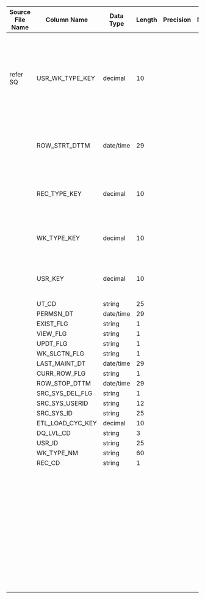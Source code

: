 |	Source File Name	|	Column Name	|	Data Type	|	Length	|	Precision	|	Nullable	|	PK	|	BK	|		|		|		|		|	Target Table Name	|	Column Name	|	Data Type	|	Length	|	Nullable	|	PK	|
|	---	|	---	|	---	|	---	|	---	|	---	|	---	|	---	|	---	|	---	|	---	|	---	|	---	|	---	|	---	|	---	|	---	|	---	|
|		|		|		|		|		|		|		|		|		|		|		|		|		|		|		|		|		|		|
|	refer SQ	|	USR_WK_TYPE_KEY	|	decimal	|	10	|		|		|		|	Seq Number	|		|		|	Insert if new record<br><br>Update the record if already exists<br><br>	|	Table Name: HDM.AWD_USER_WORK_TYPE<br>Condition:USR_KEY = IN_USR_KEY AND WK_TYPE_KEY = IN_WK_TYPE_KEY AND DAY_KEY = IN_DAY_KEY AND REC_TYPE_KEY = IN_REC_TYPE_KEY	|	HDM_AWD_USER_WORK_TYPE	|	USR_WK_TYPE_KEY	|	"number(p,s)"	|	10	|		|	Y	|
|		|	ROW_STRT_DTTM	|	date/time	|	29	|		|		|		|		|		|	Table Name: HDM.AWD_RECORD_TYPE<br>Condition:  REC_CD = IN_REC_CD<br>Output Column: REC_TYPE_KEY	|		|		|	HDM_AWD_USER_WORK_TYPE	|	REC_TYPE_KEY	|	"number(p,s)"	|	10	|		|	Y	|
|		|	REC_TYPE_KEY	|	decimal	|	10	|		|		|		|		|		|	Table Name: HDM.AWD_WORK_TYPE<br>Condition:  WK_TYPE_NM = IN_WK_TYPE_NM<br>Output Column: WK_TYPE_KEY	|		|		|	HDM_AWD_USER_WORK_TYPE	|	WK_TYPE_KEY	|	"number(p,s)"	|	10	|		|	Y	|
|		|	WK_TYPE_KEY	|	decimal	|	10	|		|		|		|		|		|	Table Name: HDM.AWD_USER<br>Condition:  USR_ID = IN_USR_ID<br>Output Column: USR_KEY	|		|		|	HDM_AWD_USER_WORK_TYPE	|	USR_KEY	|	"number(p,s)"	|	10	|		|	Y	|
|		|	USR_KEY	|	decimal	|	10	|		|		|		|		|		|	Table Name: HDM.CALENDAR<br>Condition:  CAL_DAY = IN_PERMSN_DT<br>Output Column: DAY_KEY	|		|		|	HDM_AWD_USER_WORK_TYPE	|	DAY_KEY	|	"number(p,s)"	|	10	|		|	Y	|
|		|	UT_CD	|	string	|	25	|		|		|		|	UT_CD	|		|		|		|		|	HDM_AWD_USER_WORK_TYPE	|	UT_CD	|	varchar2	|	25	|		|	Y	|
|		|	PERMSN_DT	|	date/time	|	29	|		|		|		|	EXIST_FLG	|		|		|		|		|	HDM_AWD_USER_WORK_TYPE	|	EXIST_FLG	|	varchar2	|	1	|		|		|
|		|	EXIST_FLG	|	string	|	1	|		|		|		|	VIEW_FLG	|		|		|		|		|	HDM_AWD_USER_WORK_TYPE	|	VIEW_FLG	|	varchar2	|	1	|		|		|
|		|	VIEW_FLG	|	string	|	1	|		|		|		|	UPDT_FLG	|		|		|		|		|	HDM_AWD_USER_WORK_TYPE	|	UPDT_FLG	|	varchar2	|	1	|		|		|
|		|	UPDT_FLG	|	string	|	1	|		|		|		|	WK_SLCTN_FLG	|		|		|		|		|	HDM_AWD_USER_WORK_TYPE	|	WK_SLCTN_FLG	|	varchar2	|	1	|		|		|
|		|	WK_SLCTN_FLG	|	string	|	1	|		|		|		|	LAST_MAINT_DT	|		|		|		|		|	HDM_AWD_USER_WORK_TYPE	|	LAST_MAINT_DT	|	date	|	19	|		|		|
|		|	LAST_MAINT_DT	|	date/time	|	29	|		|		|		|		|	Y'	|		|		|		|	HDM_AWD_USER_WORK_TYPE	|	CURR_ROW_FLG	|	varchar2	|	1	|		|		|
|		|	CURR_ROW_FLG	|	string	|	1	|		|		|		|		|	SYSDATE	|		|		|		|	HDM_AWD_USER_WORK_TYPE	|	ROW_STRT_DTTM	|	date	|	19	|		|		|
|		|	ROW_STOP_DTTM	|	date/time	|	29	|		|		|		|		|		|		|		|		|	HDM_AWD_USER_WORK_TYPE	|	ROW_STOP_DTTM	|	date	|	19	|		|		|
|		|	SRC_SYS_DEL_FLG	|	string	|	1	|		|		|		|		|	$$etlcyckey	|		|		|		|	HDM_AWD_USER_WORK_TYPE	|	ETL_LOAD_CYC_KEY	|	"number(p,s)"	|	10	|		|		|
|		|	SRC_SYS_USERID	|	string	|	12	|		|		|		|		|		|		|		|		|	HDM_AWD_USER_WORK_TYPE	|	SRC_SYS_ID	|	number	|	15	|		|		|
|		|	SRC_SYS_ID	|	string	|	25	|		|		|		|		|		|		|		|		|		|		|		|		|		|		|
|		|	ETL_LOAD_CYC_KEY	|	decimal	|	10	|		|		|		|		|		|		|		|		|		|		|		|		|		|		|
|		|	DQ_LVL_CD	|	string	|	3	|		|		|		|		|		|		|		|		|		|		|		|		|		|		|
|		|	USR_ID	|	string	|	25	|		|		|		|		|		|		|		|		|		|		|		|		|		|		|
|		|	WK_TYPE_NM	|	string	|	60	|		|		|		|		|		|		|		|		|		|		|		|		|		|		|
|		|	REC_CD	|	string	|	1	|		|		|		|		|		|		|		|		|		|		|		|		|		|		|
|		|		|		|		|		|		|		|		|		|		|		|		|		|		|		|		|		|		|
|		|		|		|		|		|		|		|		|		|		|		|		|		|		|		|		|		|		|
|		|		|		|		|		|		|		|		|		|		|		|		|		|		|		|		|		|		|
|		|		|		|		|		|		|		|		|		|		|		|		|		|		|		|		|		|		|
|		|		|		|		|		|		|		|		|		|		|		|		|		|		|		|		|		|		|
|		|		|		|		|		|		|		|		|		|		|		|		|		|		|		|		|		|		|
|		|		|		|		|		|		|		|		|		|		|		|		|		|		|		|		|		|		|
|		|		|		|		|		|		|		|		|		|		|		|		|		|		|		|		|		|		|
|		|		|		|		|		|		|		|		|		|		|		|		|		|		|		|		|		|		|
|		|		|		|		|		|		|		|		|		|		|		|		|		|		|		|		|		|		|
|		|		|		|		|		|		|		|		|		|		|		|		|		|		|		|		|		|		|
|		|		|		|		|		|		|		|		|		|		|		|		|		|		|		|		|		|		|
|		|		|		|		|		|		|		|		|		|		|		|		|		|		|		|		|		|		|
|		|		|		|		|		|		|		|		|		|		|		|		|		|		|		|		|		|		|
|		|		|		|		|		|		|		|		|		|		|		|		|		|		|		|		|		|		|
|		|		|		|		|		|		|		|		|		|		|		|		|		|		|		|		|		|		|
|		|		|		|		|		|		|		|		|		|		|		|		|		|		|		|		|		|		|
|		|		|		|		|		|		|		|		|		|		|		|		|		|		|		|		|		|		|
|		|		|		|		|		|		|		|		|		|		|		|		|		|		|		|		|		|		|
|		|		|		|		|		|		|		|		|		|		|		|		|		|		|		|		|		|		|
|		|		|		|		|		|		|		|		|		|		|		|		|		|		|		|		|		|		|
|		|		|		|		|		|		|		|		|		|		|		|		|		|		|		|		|		|		|
|		|		|		|		|		|		|		|		|		|		|		|		|		|		|		|		|		|		|
|		|		|		|		|		|		|		|		|		|		|		|		|		|		|		|		|		|		|
|		|		|		|		|		|		|		|		|		|		|		|		|		|		|		|		|		|		|
|		|		|		|		|		|		|		|		|		|		|		|		|		|		|		|		|		|		|
|		|		|		|		|		|		|		|		|		|		|		|		|		|		|		|		|		|		|
|		|		|		|		|		|		|		|		|		|		|		|		|		|		|		|		|		|		|
|		|		|		|		|		|		|		|		|		|		|		|		|		|		|		|		|		|		|
|		|		|		|		|		|		|		|		|		|		|		|		|		|		|		|		|		|		|
|		|		|		|		|		|		|		|		|		|		|		|		|		|		|		|		|		|		|
|		|		|		|		|		|		|		|		|		|		|		|		|		|		|		|		|		|		|
|		|		|		|		|		|		|		|		|		|		|		|		|		|		|		|		|		|		|
|		|		|		|		|		|		|		|		|		|		|		|		|		|		|		|		|		|		|
|		|		|		|		|		|		|		|		|		|		|		|		|		|		|		|		|		|		|
|		|		|		|		|		|		|		|		|		|		|		|		|		|		|		|		|		|		|
|		|		|		|		|		|		|		|		|		|		|		|		|		|		|		|		|		|		|
|		|		|		|		|		|		|		|		|		|		|		|		|		|		|		|		|		|		|
|		|		|		|		|		|		|		|		|		|		|		|		|		|		|		|		|		|		|
|		|		|		|		|		|		|		|		|		|		|		|		|		|		|		|		|		|		|
|		|		|		|		|		|		|		|		|		|		|		|		|		|		|		|		|		|		|
|		|		|		|		|		|		|		|		|		|		|		|		|		|		|		|		|		|		|
|		|		|		|		|		|		|		|		|		|		|		|		|		|		|		|		|		|		|
|		|		|		|		|		|		|		|		|		|		|		|		|		|		|		|		|		|		|
|		|		|		|		|		|		|		|		|		|		|		|		|		|		|		|		|		|		|
|		|		|		|		|		|		|		|		|		|		|		|		|		|		|		|		|		|		|
|		|		|		|		|		|		|		|		|		|		|		|		|		|		|		|		|		|		|
|		|		|		|		|		|		|		|		|		|		|		|		|		|		|		|		|		|		|
|		|		|		|		|		|		|		|		|		|		|		|		|		|		|		|		|		|		|
|		|		|		|		|		|		|		|		|		|		|		|		|		|		|		|		|		|		|
|		|		|		|		|		|		|		|		|		|		|		|		|		|		|		|		|		|		|
|		|		|		|		|		|		|		|		|		|		|		|		|		|		|		|		|		|		|
|		|		|		|		|		|		|		|		|		|		|		|		|		|		|		|		|		|		|
|		|		|		|		|		|		|		|		|		|		|		|		|		|		|		|		|		|		|
